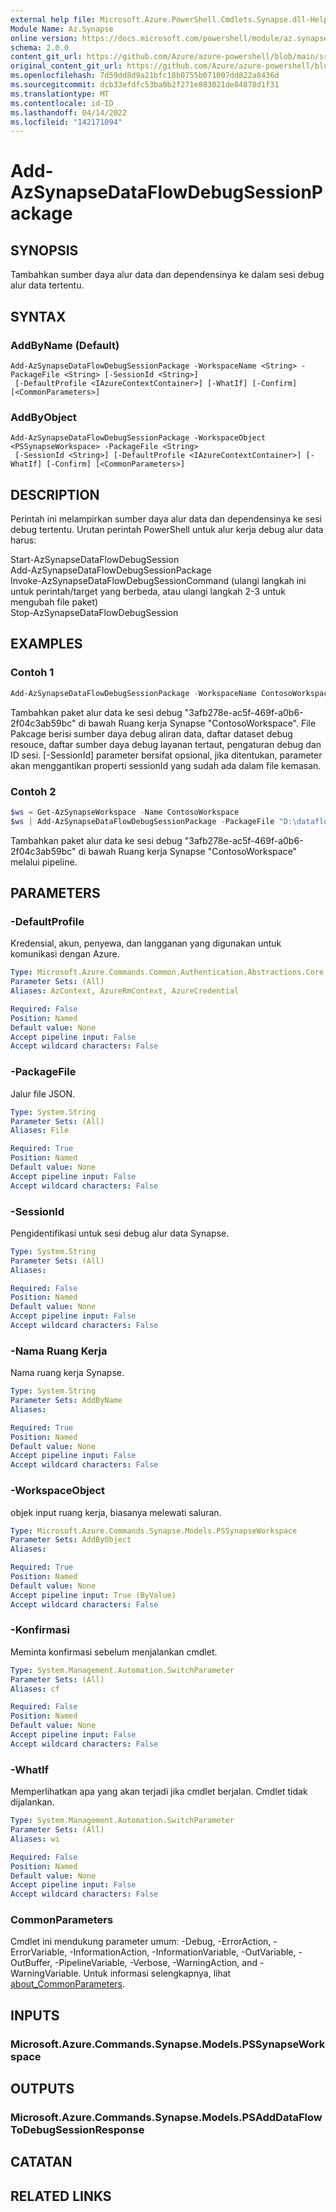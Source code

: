 ```yaml
---
external help file: Microsoft.Azure.PowerShell.Cmdlets.Synapse.dll-Help.xml
Module Name: Az.Synapse
online version: https://docs.microsoft.com/powershell/module/az.synapse/add-azsynapsedataflowdebugsessionpackage
schema: 2.0.0
content_git_url: https://github.com/Azure/azure-powershell/blob/main/src/Synapse/Synapse/help/Add-AzSynapseDataFlowDebugSessionPackage.md
original_content_git_url: https://github.com/Azure/azure-powershell/blob/main/src/Synapse/Synapse/help/Add-AzSynapseDataFlowDebugSessionPackage.md
ms.openlocfilehash: 7d59dd8d9a21bfc18b0755b071007dd822a8436d
ms.sourcegitcommit: dcb33efdfc53ba0b2f271e883021de84878d1f31
ms.translationtype: MT
ms.contentlocale: id-ID
ms.lasthandoff: 04/14/2022
ms.locfileid: "142171094"
---
```

# Add-AzSynapseDataFlowDebugSessionPackage

## SYNOPSIS
Tambahkan sumber daya alur data dan dependensinya ke dalam sesi debug alur data tertentu.

## SYNTAX

### AddByName (Default)
```
Add-AzSynapseDataFlowDebugSessionPackage -WorkspaceName <String> -PackageFile <String> [-SessionId <String>]
 [-DefaultProfile <IAzureContextContainer>] [-WhatIf] [-Confirm] [<CommonParameters>]
```

### AddByObject
```
Add-AzSynapseDataFlowDebugSessionPackage -WorkspaceObject <PSSynapseWorkspace> -PackageFile <String>
 [-SessionId <String>] [-DefaultProfile <IAzureContextContainer>] [-WhatIf] [-Confirm] [<CommonParameters>]
```

## DESCRIPTION
Perintah ini melampirkan sumber daya alur data dan dependensinya ke sesi debug tertentu. Urutan perintah PowerShell untuk alur kerja debug alur data harus:

Start-AzSynapseDataFlowDebugSession  
Add-AzSynapseDataFlowDebugSessionPackage  
Invoke-AzSynapseDataFlowDebugSessionCommand (ulangi langkah ini untuk perintah/target yang berbeda, atau ulangi langkah 2-3 untuk mengubah file paket)  
Stop-AzSynapseDataFlowDebugSession

## EXAMPLES

### Contoh 1
```powershell
Add-AzSynapseDataFlowDebugSessionPackage -WorkspaceName ContosoWorkspace -PackageFile "D:\dataflowps\addpackage.json" -SessionId 3afb278e-ac5f-469f-a0b6-2f04c3ab59bc
```

Tambahkan paket alur data ke sesi debug "3afb278e-ac5f-469f-a0b6-2f04c3ab59bc" di bawah Ruang kerja Synapse "ContosoWorkspace". File Pakcage berisi sumber daya debug aliran data, daftar dataset debug resouce, daftar sumber daya debug layanan tertaut, pengaturan debug dan ID sesi. [-SessionId] parameter bersifat opsional, jika ditentukan, parameter akan menggantikan properti sessionId yang sudah ada dalam file kemasan.  

### Contoh 2
```powershell
$ws = Get-AzSynapseWorkspace -Name ContosoWorkspace
$ws | Add-AzSynapseDataFlowDebugSessionPackage -PackageFile "D:\dataflowps\addpackage.json" -SessionId 3afb278e-ac5f-469f-a0b6-2f04c3ab59bc
```

Tambahkan paket alur data ke sesi debug "3afb278e-ac5f-469f-a0b6-2f04c3ab59bc" di bawah Ruang kerja Synapse "ContosoWorkspace" melalui pipeline.

## PARAMETERS

### -DefaultProfile
Kredensial, akun, penyewa, dan langganan yang digunakan untuk komunikasi dengan Azure.

```yaml
Type: Microsoft.Azure.Commands.Common.Authentication.Abstractions.Core.IAzureContextContainer
Parameter Sets: (All)
Aliases: AzContext, AzureRmContext, AzureCredential

Required: False
Position: Named
Default value: None
Accept pipeline input: False
Accept wildcard characters: False
```

### -PackageFile
Jalur file JSON.

```yaml
Type: System.String
Parameter Sets: (All)
Aliases: File

Required: True
Position: Named
Default value: None
Accept pipeline input: False
Accept wildcard characters: False
```

### -SessionId
Pengidentifikasi untuk sesi debug alur data Synapse.

```yaml
Type: System.String
Parameter Sets: (All)
Aliases:

Required: False
Position: Named
Default value: None
Accept pipeline input: False
Accept wildcard characters: False
```

### -Nama Ruang Kerja
Nama ruang kerja Synapse.

```yaml
Type: System.String
Parameter Sets: AddByName
Aliases:

Required: True
Position: Named
Default value: None
Accept pipeline input: False
Accept wildcard characters: False
```

### -WorkspaceObject
objek input ruang kerja, biasanya melewati saluran.

```yaml
Type: Microsoft.Azure.Commands.Synapse.Models.PSSynapseWorkspace
Parameter Sets: AddByObject
Aliases:

Required: True
Position: Named
Default value: None
Accept pipeline input: True (ByValue)
Accept wildcard characters: False
```

### -Konfirmasi
Meminta konfirmasi sebelum menjalankan cmdlet.

```yaml
Type: System.Management.Automation.SwitchParameter
Parameter Sets: (All)
Aliases: cf

Required: False
Position: Named
Default value: None
Accept pipeline input: False
Accept wildcard characters: False
```

### -WhatIf
Memperlihatkan apa yang akan terjadi jika cmdlet berjalan.
Cmdlet tidak dijalankan.

```yaml
Type: System.Management.Automation.SwitchParameter
Parameter Sets: (All)
Aliases: wi

Required: False
Position: Named
Default value: None
Accept pipeline input: False
Accept wildcard characters: False
```

### CommonParameters
Cmdlet ini mendukung parameter umum: -Debug, -ErrorAction, -ErrorVariable, -InformationAction, -InformationVariable, -OutVariable, -OutBuffer, -PipelineVariable, -Verbose, -WarningAction, and -WarningVariable. Untuk informasi selengkapnya, lihat [about_CommonParameters](http://go.microsoft.com/fwlink/?LinkID=113216).

## INPUTS

### Microsoft.Azure.Commands.Synapse.Models.PSSynapseWorkspace

## OUTPUTS

### Microsoft.Azure.Commands.Synapse.Models.PSAddDataFlowToDebugSessionResponse

## CATATAN

## RELATED LINKS
